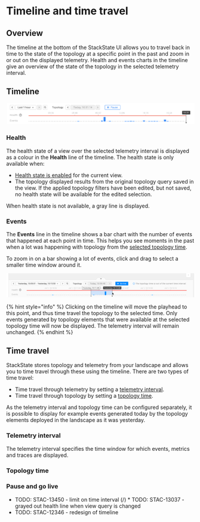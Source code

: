 # Timeline and time travel

## Overview

The timeline at the bottom of the StackState UI allows you to travel back in time to the state of the topology at a specific point in the past and zoom in or out on the displayed telemetry. Health and events charts in the timeline give an overview of the state of the topology in the selected telemetry interval.

## Timeline

![StackState timeline](/.gitbook/assets/v44_timeline_2.png)

### Health

The health state of a view over the selected telemetry interval is displayed as a colour in the **Health** line of the timeline. The health state is only available when:

* [Health state is enabled](/use/health-state/configure-view-health.md) for the current view.
* The topology displayed results from the original topology query saved in the view. If the applied topology filters have been edited, but not saved, no health state will be available for the edited selection.

When health state is not available, a gray line is displayed.

### Events

The **Events** line in the timeline shows a bar chart with the number of events that happened at each point in time. This helps you see moments in the past when a lot was happening with topology from the [selected topology time](#topology-time).

To zoom in on a bar showing a lot of events, click and drag to select a smaller time window around it.

![StackState timeline](/.gitbook/assets/v44_timeline_click_drag.png)

{% hint style="info" %}
Clicking on the timeline will move the playhead to this point, and thus time travel the topology to the selected time. Only events generated by topology elements that were available at the selected topology time will now be displayed. The telemetry interval will remain unchanged.
{% endhint %}

## Time travel

StackState stores topology and telemetry from your landscape and allows you to time travel through these using the timeline. There are two types of time travel:

* Time travel through telemetry by setting a [telemetry interval](#telemetry-interval).
* Time travel through topology by setting a [topology time](#topology-time).

As the telemetry interval and topology time can be configured separately, it is possible to display for example events generated today by the topology elements deployed in the landscape as it was yesterday.

### Telemetry interval

The telemetry interval specifies the time window for which events, metrics and traces are displayed. 

### Topology time

### Pause and go live

* TODO: STAC-13450 - limit on time interval
  (/) * TODO: STAC-13037 - grayed out health line when view query is changed
* TODO: STAC-12346 - redesign of timeline